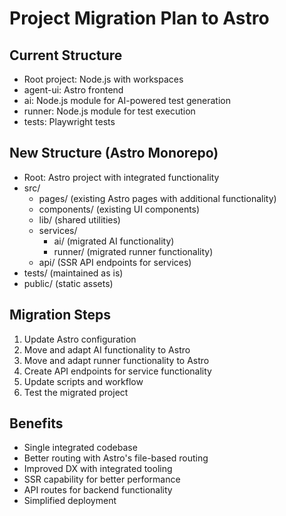 # Project Migration Plan to Astro

## Current Structure
- Root project: Node.js with workspaces
- agent-ui: Astro frontend
- ai: Node.js module for AI-powered test generation
- runner: Node.js module for test execution
- tests: Playwright tests

## New Structure (Astro Monorepo)
- Root: Astro project with integrated functionality
- src/
  - pages/ (existing Astro pages with additional functionality)
  - components/ (existing UI components)
  - lib/ (shared utilities)
  - services/
    - ai/ (migrated AI functionality)
    - runner/ (migrated runner functionality)
  - api/ (SSR API endpoints for services)
- tests/ (maintained as is)
- public/ (static assets)

## Migration Steps
1. Update Astro configuration
2. Move and adapt AI functionality to Astro
3. Move and adapt runner functionality to Astro
4. Create API endpoints for service functionality
5. Update scripts and workflow
6. Test the migrated project

## Benefits
- Single integrated codebase
- Better routing with Astro's file-based routing
- Improved DX with integrated tooling
- SSR capability for better performance
- API routes for backend functionality
- Simplified deployment
